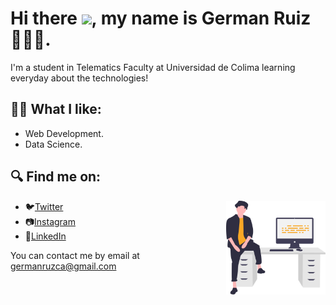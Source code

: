 # Hi there <img src="https://media.giphy.com/media/hvRJCLFzcasrR4ia7z/giphy.gif" width="25px">, my name is German Ruiz 🧑🏻‍💻.

I'm a student in Telematics Faculty at Universidad de Colima learning everyday about the technologies!

## ✍🏼 What I like:
- Web Development.
- Data Science.
## 🔍 Find me on: 
<p align="right">
  <img src="undraw_feeling_proud_qne1.svg" align="right" height="150" />
</p>

- 🐦[Twitter](https://twitter.com/germanruzca "German's Twitter")
- 📷[Instagram](https://www.instagram.com/germanruzca/ "German's Instagram")
- 🤝[LinkedIn](https://www.linkedin.com/in/germanruzca/ "German's LinkedIn")

You can contact me by email at germanruzca@gmail.com
